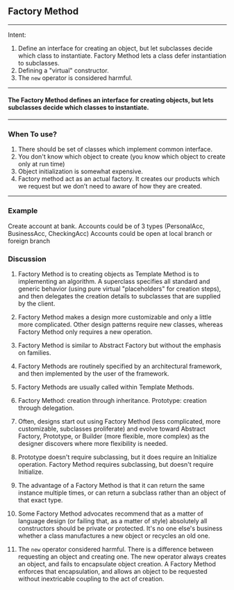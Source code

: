 ## Factory Method

-------------------------

Intent:
1. Define an interface for creating an object, but let subclasses decide which class to instantiate. Factory Method lets a class defer instantiation to subclasses.
2. Defining a "virtual" constructor.
3. The `new` operator is considered harmful.

------------------------------------
#### The Factory Method defines an interface for creating objects, but lets subclasses decide which classes to instantiate.

------------------------------------
### When To use?
1. There should be set of classes which implement common interface.
2. You don't know which object to create (you know which object to create only at run time)
3. Object initialization is somewhat expensive.
4. Factory method act as an actual factory. It creates our products which we request but we don’t need to aware of how they are created.

--------------------------

### Example
Create account at bank.
Accounts could be of 3 types (PersonalAcc, BusinessAcc, CheckingAcc)
Accounts could be open at local branch or foreign branch

### Discussion

1. Factory Method is to creating objects as Template Method is to implementing an algorithm. A superclass specifies all standard and generic behavior (using pure virtual "placeholders" for creation steps), and then delegates the creation details to subclasses that are supplied by the client.
2. Factory Method makes a design more customizable and only a little more complicated. Other design patterns require new classes, whereas Factory Method only requires a new operation.
3. Factory Method is similar to Abstract Factory but without the emphasis on families. 
4. Factory Methods are routinely specified by an architectural framework, and then implemented by the user of the framework. 
5. Factory Methods are usually called within Template Methods. 
6. Factory Method: creation through inheritance. Prototype: creation through delegation. 
7. Often, designs start out using Factory Method (less complicated, more customizable, subclasses proliferate) and evolve toward Abstract Factory, Prototype, or Builder (more flexible, more complex) as the designer discovers where more flexibility is needed.
8. Prototype doesn't require subclassing, but it does require an Initialize operation. Factory Method requires subclassing, but doesn't require Initialize. 
9. The advantage of a Factory Method is that it can return the same instance multiple times, or can return a subclass rather than an object of that exact type.

10. Some Factory Method advocates recommend that as a matter of language design (or failing that, as a matter of style) absolutely all constructors should be private or protected. It's no one else's business whether a class manufactures a new object or recycles an old one.
   
11. The `new` operator considered harmful. There is a difference between requesting an object and creating one. The new operator always creates an object, and fails to encapsulate object creation. A Factory Method enforces that encapsulation, and allows an object to be requested without inextricable coupling to the act of creation.